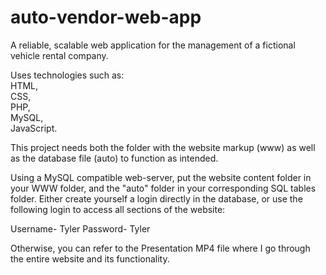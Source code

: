 # auto-vendor-web-app

A reliable, scalable web application for the management of a fictional vehicle rental company.

Uses technologies such as:  
  HTML,  
  CSS,  
  PHP,  
  MySQL,   
  JavaScript.  

This project needs both the folder with the website markup (www) as well as the database file (auto) to function as intended.

Using a MySQL compatible web-server, put the website content folder in your WWW folder, and the "auto" folder in your
corresponding SQL tables folder. Either create yourself a login directly in the database, or use the following login to
access all sections of the website:

Username- Tyler
Password- Tyler

Otherwise, you can refer to the Presentation MP4 file where I go through the entire website and its functionality.